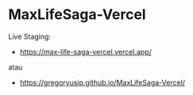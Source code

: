 # MaxLifeSaga-Vercel

Live Staging:
- https://max-life-saga-vercel.vercel.app/ 

atau
- https://gregoryusip.github.io/MaxLifeSaga-Vercel/
